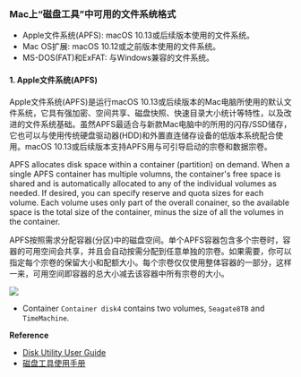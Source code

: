 ### Mac上“磁盘工具”中可用的文件系统格式
* Apple文件系统(APFS): macOS 10.13或后续版本使用的文件系统。
* Mac OS扩展: macOS 10.12或之前版本使用的文件系统。
* MS-DOS(FAT)和ExFAT: 与Windows兼容的文件系统。

#### 1. Apple文件系统(APFS)
Apple文件系统(APFS)是运行macOS 10.13或后续版本的Mac电脑所使用的默认文件系统，它具有强加密、空间共享、磁盘快照、快速目录大小统计等特性，以及改进的文件系统基础。虽然APFS最适合与新款Mac电脑中的所用的闪存/SSD储存，它也可以与使用传统硬盘驱动器(HDD)和外置直连储存设备的低版本系统配合使用。macOS 10.13或后续版本支持APFS用与可引导启动的宗卷和数据宗卷。


APFS allocates disk space within a container (partition) on demand. When a single APFS container has multiple volumns, the container's free space is shared and is automatically allocated to any of the individual volumes as needed. If desired, you can specify reserve and quota sizes for each volume. Each volume uses only part of the overall conainer, so the available space is the total size of the container, minus the size of all the volumes in the container. 

APFS按照需求分配容器(分区)中的磁盘空间。单个APFS容器包含多个宗卷时，容器的可用空间会共享，并且会自动按需分配到任意单独的宗卷。如果需要，你可以指定每个宗卷的保留大小和配额大小。每个宗卷仅仅使用整体容器的一部分，这样一来，可用空间即容器的总大小减去该容器中所有宗卷的大小。

![](/images/DiskUtility.Container.png)
* Container `Container disk4` contains two volumes, `Seagate8TB` and `TimeMachine`.

**Reference**
* [Disk Utility User Guide](https://support.apple.com/guide/disk-utility/file-system-formats-dsku19ed921c/mac)
* [磁盘工具使用手册](https://support.apple.com/zh-cn/guide/disk-utility/dsku19ed921c/mac)